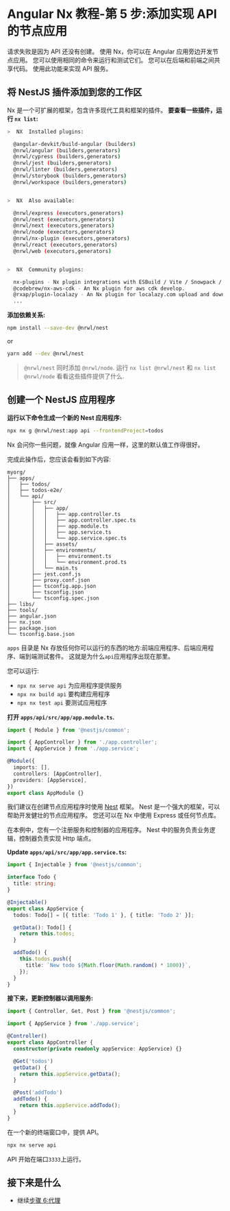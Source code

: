 # Angular Nx 教程-第 5 步:添加实现 API 的节点应用

请求失败是因为 API 还没有创建。
使用 Nx，你可以在 Angular 应用旁边开发节点应用。
您可以使用相同的命令来运行和测试它们。
您可以在后端和前端之间共享代码。
使用此功能来实现 API 服务。

## 将 NestJS 插件添加到您的工作区

Nx 是一个可扩展的框架，包含许多现代工具和框架的插件。
**要查看一些插件，运行 `nx list`:**

```bash
>  NX  Installed plugins:

  @angular-devkit/build-angular (builders)
  @nrwl/angular (builders,generators)
  @nrwl/cypress (builders,generators)
  @nrwl/jest (builders,generators)
  @nrwl/linter (builders,generators)
  @nrwl/storybook (builders,generators)
  @nrwl/workspace (builders,generators)


>  NX  Also available:

  @nrwl/express (executors,generators)
  @nrwl/nest (executors,generators)
  @nrwl/next (executors,generators)
  @nrwl/node (executors,generators)
  @nrwl/nx-plugin (executors,generators)
  @nrwl/react (executors,generators)
  @nrwl/web (executors,generators)


>  NX  Community plugins:

  nx-plugins - Nx plugin integrations with ESBuild / Vite / Snowpack / Prisma, with derived ESBuild / Snowpack / ... plugins.
  @codebrew/nx-aws-cdk - An Nx plugin for aws cdk develop.
  @rxap/plugin-localazy - An Nx plugin for localazy.com upload and download tasks.
  ...
```

**添加依赖关系:**

```bash
npm install --save-dev @nrwl/nest
```

or

```bash
yarn add --dev @nrwl/nest
```

> `@nrwl/nest` 同时添加 `@nrwl/node`. 运行 `nx list @nrwl/nest` 和 `nx list @nrwl/node` 看看这些插件提供了什么.

## 创建一个 NestJS 应用程序

**运行以下命令生成一个新的 Nest 应用程序:**

```bash
npx nx g @nrwl/nest:app api --frontendProject=todos
```

Nx 会问你一些问题，就像 Angular 应用一样，这里的默认值工作得很好。

完成此操作后，您应该会看到如下内容:

```treeview
myorg/
├── apps/
│   ├── todos/
│   ├── todos-e2e/
│   └── api/
│       ├── src/
│       │   ├── app/
│       │   │   ├── app.controller.ts
│       │   │   ├── app.controller.spec.ts
│       │   │   ├── app.module.ts
│       │   │   ├── app.service.ts
│       │   │   └── app.service.spec.ts
│       │   ├── assets/
│       │   ├── environments/
│       │   │   ├── environment.ts
│       │   │   └── environment.prod.ts
│       │   └── main.ts
│       ├── jest.conf.js
│       ├── proxy.conf.json
│       ├── tsconfig.app.json
│       ├── tsconfig.json
│       └── tsconfig.spec.json
├── libs/
├── tools/
├── angular.json
├── nx.json
├── package.json
└── tsconfig.base.json
```

`apps` 目录是 Nx 存放任何你可以运行的东西的地方:前端应用程序、后端应用程序、端到端测试套件。
这就是为什么`api`应用程序出现在那里。

您可以运行:

- `npx nx serve api` 为应用程序提供服务
- `npx nx build api` 要构建应用程序
- `npx nx test api` 要测试应用程序

**打开 `apps/api/src/app/app.module.ts`.**

```typescript
import { Module } from '@nestjs/common';

import { AppController } from './app.controller';
import { AppService } from './app.service';

@Module({
  imports: [],
  controllers: [AppController],
  providers: [AppService],
})
export class AppModule {}
```

我们建议在创建节点应用程序时使用 [Nest](/nest/overview) 框架。
Nest 是一个强大的框架，可以帮助开发健壮的节点应用程序。
您还可以在 Nx 中使用 Express 或任何节点库。

在本例中，您有一个注册服务和控制器的应用程序。
Nest 中的服务负责业务逻辑，控制器负责实现 Http 端点。

**Update `apps/api/src/app/app.service.ts`:**

```typescript
import { Injectable } from '@nestjs/common';

interface Todo {
  title: string;
}

@Injectable()
export class AppService {
  todos: Todo[] = [{ title: 'Todo 1' }, { title: 'Todo 2' }];

  getData(): Todo[] {
    return this.todos;
  }

  addTodo() {
    this.todos.push({
      title: `New todo ${Math.floor(Math.random() * 1000)}`,
    });
  }
}
```

**接下来，更新控制器以调用服务:**

```typescript
import { Controller, Get, Post } from '@nestjs/common';

import { AppService } from './app.service';

@Controller()
export class AppController {
  constructor(private readonly appService: AppService) {}

  @Get('todos')
  getData() {
    return this.appService.getData();
  }

  @Post('addTodo')
  addTodo() {
    return this.appService.addTodo();
  }
}
```

在一个新的终端窗口中，提供 API。

```bash
npx nx serve api
```

API 开始在端口`3333`上运行。

## 接下来是什么

- 继续[步骤 6:代理](/angular-tutorial/06-proxy)
